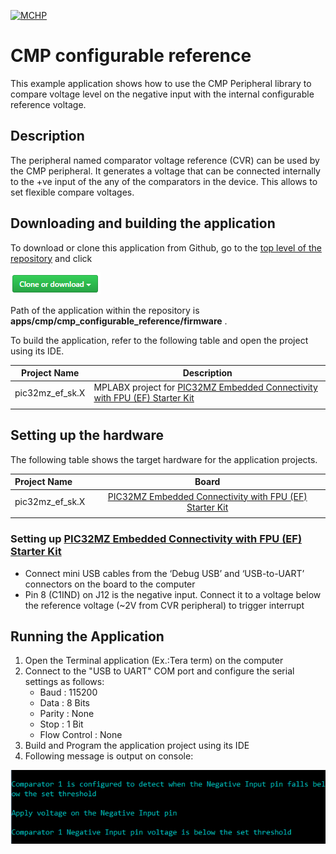[![MCHP](https://www.microchip.com/ResourcePackages/Microchip/assets/dist/images/logo.png)](https://www.microchip.com)

# CMP configurable reference

This example application shows how to use the CMP Peripheral library to compare voltage level on the negative input with the internal configurable reference voltage.

## Description

The peripheral named comparator voltage reference (CVR) can be used by the CMP peripheral. It generates a voltage that can be connected internally to the +ve input of the any of the comparators in the device. This allows to set flexible compare voltages.

## Downloading and building the application

To download or clone this application from Github, go to the [top level of the repository](https://github.com/Microchip-MPLAB-Harmony/csp_apps_pic32mz_ef) and click

![clone](../../../docs/images/clone.png)

Path of the application within the repository is **apps/cmp/cmp_configurable_reference/firmware** .

To build the application, refer to the following table and open the project using its IDE.

| Project Name      | Description                                    |
| ----------------- | ---------------------------------------------- |
| pic32mz_ef_sk.X | MPLABX project for [PIC32MZ Embedded Connectivity with FPU (EF) Starter Kit](https://www.microchip.com/DevelopmentTools/ProductDetails/dm320007) |
|||

## Setting up the hardware

The following table shows the target hardware for the application projects.

| Project Name| Board|
|:---------|:---------:|
| pic32mz_ef_sk.X | [PIC32MZ Embedded Connectivity with FPU (EF) Starter Kit](https://www.microchip.com/DevelopmentTools/ProductDetails/dm320007) |
|||

### Setting up [PIC32MZ Embedded Connectivity with FPU (EF) Starter Kit](https://www.microchip.com/DevelopmentTools/ProductDetails/dm320007)

- Connect mini USB cables from the ‘Debug USB’ and ‘USB-to-UART’ connectors on the board to the computer
- Pin 8 (C1IND) on J12 is the negative input. Connect it to a voltage below the reference voltage (~2V from CVR peripheral) to trigger interrupt

## Running the Application

1. Open the Terminal application (Ex.:Tera term) on the computer
2. Connect to the "USB to UART" COM port and configure the serial settings as follows:
    - Baud : 115200
    - Data : 8 Bits
    - Parity : None
    - Stop : 1 Bit
    - Flow Control : None
3. Build and Program the application project using its IDE
4. Following message is output on console:

![output](images/output_cmp_configurable_reference.png)
